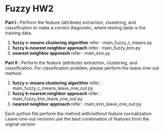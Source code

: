 # Fuzzy HW2 
**Part I :** Perform the feature (attribute) extraction, clustering, and classification to make a correct diagnostic, where testing dada is the training data.  
1. **fuzzy c-means clustering algorithm**
    refer : main_fuzzy_c_means.py
2. **fuzzy k-nearest neighbor approach**
    refer : main_fuzzy_knn.py
3. **nearest neighbor approach**
    refer : main_knn.py

**Part II :** Perform the feature (attribute) extraction, clustering, and classification. For classification problem, please perform the leave-one-out method. 
1. **fuzzy c-means clustering algorithm**
    refer : main_fuzzy_c_means_leave_one_out.py
2. **fuzzy k-nearest neighbor approach**
    refer : main_fuzzy_knn_leave_one_out.py
3. **nearest neighbor approach**
    refer : main_knn_leave_one_out.py

Each python file perform the method with/without feature normalization
Leave-one-out versions use the best combination of features from the orginal version